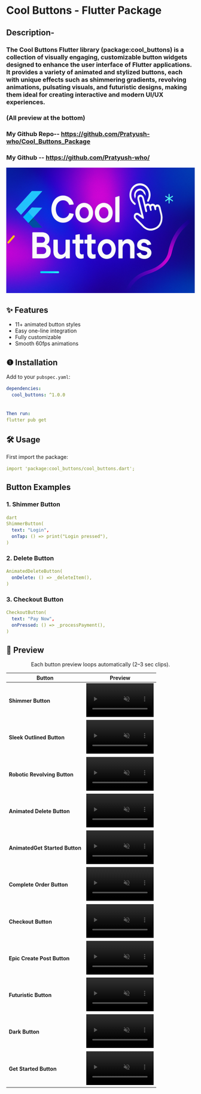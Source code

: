 # Cool Buttons - Flutter Package

## Description-
### The Cool Buttons Flutter library (package:cool_buttons) is a collection of visually engaging, customizable button widgets designed to enhance the user interface of Flutter applications. It provides a variety of animated and stylized buttons, each with unique effects such as shimmering gradients, revolving animations, pulsating visuals, and futuristic designs, making them ideal for creating interactive and modern UI/UX experiences.
### (All preview at the bottom)
### My Github Repo-- https://github.com/Pratyush-who/Cool_Buttons_Package
### My Github -- https://github.com/Pratyush-who/

<p align="center">
  <img src="assets/images/banner.png" alt="Cool Buttons Banner">
</p>

## ✨ Features
- 11+ animated button styles
- Easy one-line integration
- Fully customizable
- Smooth 60fps animations

## ❶ Installation
Add to your `pubspec.yaml`:

```yaml
dependencies:
  cool_buttons: ^1.0.0


Then run:
flutter pub get

```

## 🛠 Usage
First import the package:
```yaml
import 'package:cool_buttons/cool_buttons.dart';
```

## Button Examples
### 1. Shimmer Button
```yaml
dart
ShimmerButton(
  text: "Login",
  onTap: () => print("Login pressed"),
)
```

### 2. Delete Button
```yaml
AnimatedDeleteButton(
  onDelete: () => _deleteItem(),
)
```
### 3. Checkout Button
```yaml
CheckoutButton(
  text: "Pay Now",
  onPressed: () => _processPayment(),
)
```

## 📸 Preview

<p align="center">Each button preview loops automatically (2–3 sec clips).</p>

| Button | Preview |
|--------|---------|
| **Shimmer Button** | <video src="assets/images/shimmer.mp4" width="180" autoplay loop muted playsinline></video> |
| **Sleek Outlined Button** | <video src="assets/images/sleek.mp4" width="180" autoplay loop muted playsinline></video> |
| **Robotic Revolving Button** | <video src="assets/images/revolve.mp4" width="180" autoplay loop muted playsinline></video> |
| **Animated Delete Button** | <video src="assets/images/delete.mp4" width="180" autoplay loop muted playsinline></video> |
| **AnimatedGet Started Button** | <video src="assets/images/get_started.mp4" width="180" autoplay loop muted playsinline></video> |
| **Complete Order Button** | <video src="assets/images/complete_order.mp4" width="180" autoplay loop muted playsinline></video> |
| **Checkout Button** | <video src="assets/images/checkout.mp4" width="180" autoplay loop muted playsinline></video> |
| **Epic Create Post Button** | <video src="assets/images/create_post.mp4" width="180" autoplay loop muted playsinline></video> |
| **Futuristic Button** | <video src="assets/images/futuristic.mp4" width="180" autoplay loop muted playsinline></video> |
| **Dark Button** | <video src="assets/images/dark.mp4" width="180" autoplay loop muted playsinline></video> |
| **Get Started Button** | <video src="assets/images/explore.mp4" width="180" autoplay loop muted playsinline></video> |
